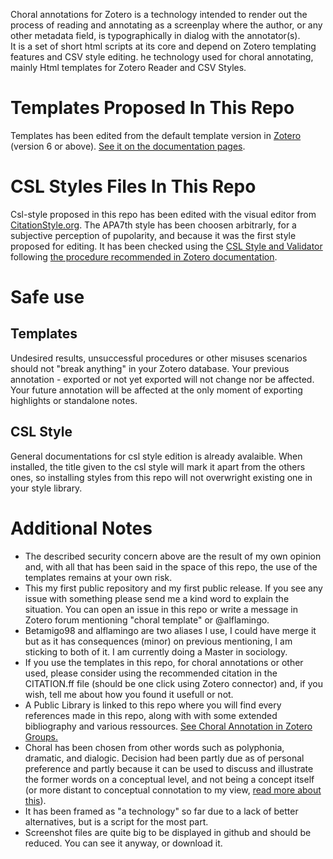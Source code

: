 Choral annotations for Zotero is a technology intended to render out the process of reading and annotating as a screenplay where the author, or any other metadata field, is typographically in dialog with the annotator(s).<br />
It is a set of short html scripts at its core and depend on Zotero templating features and CSV style editing.
he technology used for choral annotating, mainly Html templates for Zotero Reader and CSV Styles.
# Templates Proposed In This Repo
Templates has been edited from the default template version in [Zotero](https://www.zotero.org/about/) (version 6 or above). [See it on the documentation pages](https://www.zotero.org/support/note_templates).
# CSL Styles Files In This Repo
Csl-style proposed in this repo has been edited with the visual editor from [CitationStyle.org](https://editor.citationstyles.org/visualEditor/).
The APA7th style has been choosen arbitrarly, for a subjective perception of pupolarity, and because it was the first style proposed for editing.
It has been checked using the [CSL Style and Validator](https://validator.citationstyles.org/) following [the procedure recommended in Zotero documentation](https://www.zotero.org/support/dev/citation_styles/style_editing_step-by-step#validation).
# Safe use
## Templates
Undesired results, unsuccessful procedures or other misuses scenarios should not "break anything" in your Zotero database. Your previous annotation - exported or not yet exported will not change nor be affected. Your future annotation will be affected at the only moment of exporting highlights or standalone notes.
## CSL Style
General documentations for csl style edition is already avalaible.
When installed, the title given to the csl style will mark it apart from the others ones, so installing styles from this repo will not overwright existing one in your style library.
# Additional Notes
* The described security concern above are the result of my own opinion and, with all that has been said in the space of this repo, the use of the templates remains at your own risk.<br />
* This my first public repository and my first public release. If you see any issue with something please send me a kind word to explain the situation. You can open an issue in this repo or write a message in Zotero forum mentioning "choral template" or @alflamingo.
* Betamigo98 and alflamingo are two aliases I use, I could have merge it but as it has consequences (minor) on previous mentioning, I am sticking to both of it. I am currently doing a Master in sociology.
* If you use the templates in this repo, for choral annotations or other used, please consider using the recommended citation in the CITATION.ff file (should be one click using Zotero connector) and, if you wish, tell me about how you found it usefull or not.
* A Public Library is linked to this repo where you will find every references made in this repo, along with with some extended bibliography and various ressources. [See Choral Annotation in Zotero Groups.](https://www.zotero.org/search/type/group?q=Choral%20Annotation)
* Choral has been chosen from other words such as polyphonia, dramatic, and dialogic. Decision had been partly due as of personal preference and partly because it can be used to discuss and illustrate the former words on a conceptual level, and not being a concept itself (or more distant to conceptual connotation to my view, [read more about this](https://github.com/betamigo98/Choral-Annotations-For-Zotero/blob/main/README.md#more-about-choral-annotations)).
* It has been framed as "a technology" so far due to a lack of better alternatives, but is a script for the most part.
* Screenshot files are quite big to be displayed in github and should be reduced. You can see it anyway, or download it.

